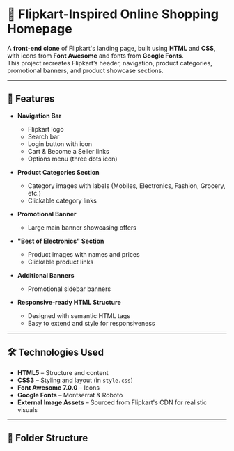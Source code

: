 # 🛒 Flipkart-Inspired Online Shopping Homepage

A **front-end clone** of Flipkart's landing page, built using **HTML** and **CSS**, with icons from **Font Awesome** and fonts from **Google Fonts**.  
This project recreates Flipkart’s header, navigation, product categories, promotional banners, and product showcase sections.

---

## 📌 Features

- **Navigation Bar**
  - Flipkart logo
  - Search bar
  - Login button with icon
  - Cart & Become a Seller links
  - Options menu (three dots icon)
  
- **Product Categories Section**
  - Category images with labels (Mobiles, Electronics, Fashion, Grocery, etc.)
  - Clickable category links
  
- **Promotional Banner**
  - Large main banner showcasing offers

- **"Best of Electronics" Section**
  - Product images with names and prices
  - Clickable product links
  
- **Additional Banners**
  - Promotional sidebar banners

- **Responsive-ready HTML Structure**
  - Designed with semantic HTML tags
  - Easy to extend and style for responsiveness

---

## 🛠 Technologies Used

- **HTML5** – Structure and content
- **CSS3** – Styling and layout (in `style.css`)
- **Font Awesome 7.0.0** – Icons
- **Google Fonts** – Montserrat & Roboto
- **External Image Assets** – Sourced from Flipkart's CDN for realistic visuals

---

## 📂 Folder Structure

